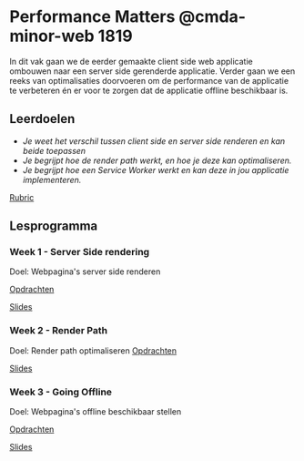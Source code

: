 # Performance Matters @cmda-minor-web 1819

In dit vak gaan we de eerder gemaakte client side web applicatie ombouwen naar een server side gerenderde applicatie. Verder gaan we een reeks van optimalisaties doorvoeren om de performance van de applicatie te verbeteren én er voor te zorgen dat de applicatie offline beschikbaar is.

## Leerdoelen
- _Je weet het verschil tussen client side en server side renderen en kan beide toepassen_
- _Je begrijpt hoe de render path werkt, en hoe je deze kan optimaliseren._
- _Je begrijpt hoe een Service Worker werkt en kan deze in jou applicatie implementeren._

[Rubric](...)

## Lesprogramma

### Week 1 - Server Side rendering

Doel: Webpagina's server side renderen

[Opdrachten](...)

[Slides](...)

### Week 2 - Render Path 

Doel: Render path optimaliseren
[Opdrachten](...)

[Slides](...)

### Week 3 - Going Offline

Doel: Webpagina's offline beschikbaar stellen

[Opdrachten](...)

[Slides](...)


<!-- Add a link to your live demo in Github Pages 🌐-->

<!-- ☝️ replace this description with a description of your own work -->

<!-- Add a nice image here at the end of the week, showing off your shiny frontend 📸 -->

<!-- Maybe a table of contents here? 📚 -->

<!-- How about a section that describes how to install this project? 🤓 -->

<!-- ...but how does one use this project? What are its features 🤔 -->

<!-- What external data source is featured in your project and what are its properties 🌠 -->

<!-- Maybe a checklist of done stuff and stuff still on your wishlist? ✅ -->

<!-- How about a license here? 📜 (or is it a licence?) 🤷 -->
